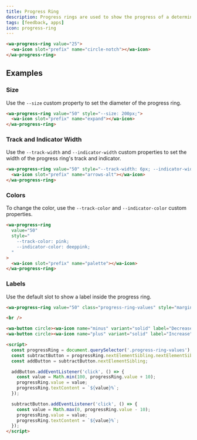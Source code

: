 ```yaml
---
title: Progress Ring
description: Progress rings are used to show the progress of a determinate operation in a circular fashion.
tags: [feedback, apps]
icon: progress-ring
---
```


```html {.example}
<wa-progress-ring value="25">
  <wa-icon slot="prefix" name="circle-notch"></wa-icon>
</wa-progress-ring>
```

## Examples

### Size

Use the `--size` custom property to set the diameter of the progress ring.

```html {.example}
<wa-progress-ring value="50" style="--size: 200px;">
  <wa-icon slot="prefix" name="expand"></wa-icon>
</wa-progress-ring>
```

### Track and Indicator Width

Use the `--track-width` and `--indicator-width` custom properties to set the width of the progress ring's track and indicator.

```html {.example}
<wa-progress-ring value="50" style="--track-width: 6px; --indicator-width: 12px;">
  <wa-icon slot="prefix" name="arrows-alt"></wa-icon>
</wa-progress-ring>
```

### Colors

To change the color, use the `--track-color` and `--indicator-color` custom properties.

```html {.example}
<wa-progress-ring
  value="50"
  style="
    --track-color: pink;
    --indicator-color: deeppink;
  "
>
  <wa-icon slot="prefix" name="palette"></wa-icon>
</wa-progress-ring>
```

### Labels

Use the default slot to show a label inside the progress ring.

```html {.example}
<wa-progress-ring value="50" class="progress-ring-values" style="margin-bottom: .5rem;">50%</wa-progress-ring>

<br />

<wa-button circle><wa-icon name="minus" variant="solid" label="Decrease"></wa-icon></wa-button>
<wa-button circle><wa-icon name="plus" variant="solid" label="Increase"></wa-icon></wa-button>

<script>
  const progressRing = document.querySelector('.progress-ring-values');
  const subtractButton = progressRing.nextElementSibling.nextElementSibling;
  const addButton = subtractButton.nextElementSibling;

  addButton.addEventListener('click', () => {
    const value = Math.min(100, progressRing.value + 10);
    progressRing.value = value;
    progressRing.textContent = `${value}%`;
  });

  subtractButton.addEventListener('click', () => {
    const value = Math.max(0, progressRing.value - 10);
    progressRing.value = value;
    progressRing.textContent = `${value}%`;
  });
</script>
```
